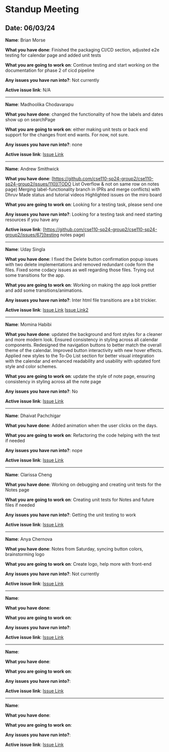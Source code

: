 # Standup Meeting

## Date: 06/03/24

**Name**: Brian Morse

**What you have done**: Finished the packaging CI/CD section, adjusted e2e testing for calendar page and added unit tests

**What you are going to work on**: Continue testing and start working on the documentation for phase 2 of cicd pipeline

**Any issues you have run into?**: Not currently

**Active issue link**: N/A

___

**Name**: Madhoolika Chodavarapu 

**What you have done**: changed the functionality of how the labels and dates show up on searchPage

**What you are going to work on**: either making unit tests or back end support for the changes front end wants. For now, not sure.

**Any issues you have run into?**:  none

**Active issue link**: [Issue Link]()

___

**Name**: Andrew Smithwick

**What you have done**: 
[https://github.com/cse110-sp24-group2/cse110-sp24-group2/issues/110](TODO List Overflow & not on same row on notes page)
Merging label-functionality branch in (PRs and merge conflicts) with Dhruv
Made status and tutorial videos
Highlighted issues on the miro board

**What you are going to work on**:
Looking for a testing task, please send one

**Any issues you have run into?**:
Looking for a testing task and need starting resources if you have any

**Active issue link**: [https://github.com/cse110-sp24-group2/cse110-sp24-group2/issues/67](testing notes page)

___

**Name**: Uday Singla

**What you have done**: I fixed the Delete button confirmation popup issues with two delete implementations and removed redundant code form the files. Fixed some codacy issues as well regarding those files. Trying out some transitions for the app.

**What you are going to work on**: Working on making the app look prettier and add some transitions/animations.

**Any issues you have run into?**: Inter html file transitions are a bit trickier.

**Active issue link**: [Issue Link](https://github.com/cse110-sp24-group2/cse110-sp24-group2/issues/111 
)
 [Issue Link2]()

___

**Name**: Momina Habibi

**What you have done**: 
updated the background and font styles for a cleaner and more modern look. 
Ensured consistency in styling across all calendar components. 
Redesigned the navigation buttons to better match the overall theme of the calendar.
Improved button interactivity with new hover effects. 
Applied new styles to the To-Do List section for better visual integration with the calendar and enhanced readability and usability with updated font style and color schemes.

**What you are going to work on**: update the style of note page, ensuring consistency in styling across all the note page

**Any issues you have run into?**: No 

**Active issue link**: [Issue Link](https://github.com/cse110-sp24-group2/cse110-sp24-group2/issues/114)


___

**Name**: Dhaivat Pachchigar

**What you have done**: Added animation when the user clicks on the days.

**What you are going to work on**: Refactoring the code helping with the test if needed

**Any issues you have run into?**: nope

**Active issue link**: [Issue Link]()

___

**Name**: Clarissa Cheng

**What you have done**: Working on debugging and creating unit tests for the Notes page

**What you are going to work on**: Creating unit tests for Notes and future files if needed

**Any issues you have run into?**: Getting the unit testing to work

**Active issue link**: [Issue Link]()

___

**Name**: Anya Chernova

**What you have done**: Notes from Saturday, syncing button colors, brainstorming logo

**What you are going to work on**: Create logo, help more with front-end

**Any issues you have run into?**: Not currently

**Active issue link**: [Issue Link](https://github.com/cse110-sp24-group2/cse110-sp24-group2/issues/79)

___

**Name**:

**What you have done**:

**What you are going to work on**:

**Any issues you have run into?**:

**Active issue link**: [Issue Link]()

___

**Name**:

**What you have done**:

**What you are going to work on**:

**Any issues you have run into?**:

**Active issue link**: [Issue Link]()

___

**Name**:

**What you have done**:

**What you are going to work on**:

**Any issues you have run into?**:

**Active issue link**: [Issue Link]()




